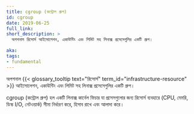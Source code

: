 ```yaml
---
title: cgroup (কন্ট্রোল গ্রুপ)
id: cgroup
date: 2019-06-25
full_link:
short_description: >
  অপশনাল রিসোর্স আইসোলেশন, একাউন্টিং এবং লিমিট সহ লিনাক্স প্রসেসেগুলির একটি গ্রুপ।

aka:
tags:
- fundamental
---
```

অপশনাল {{< glossary_tooltip text="রিসোর্স" term_id="infrastructure-resource" >}} আইসোলেশন, একাউন্টিং এবং লিমিট সহ লিনাক্স প্রসেসেগুলির একটি গ্রুপ।
<!--more--> 

cgroup (কন্ট্রোল গ্রুপ) হল একটি লিনাক্স কার্নেল ফিচার যা প্রসেসগুলোর জন্য রিসোর্স ব্যবহারে (CPU, মেমরি, ডিস্ক I/O, নেটওয়ার্ক) সীমা নির্ধারণ করে, হিসাব রাখে এবং আলাদা করে।
